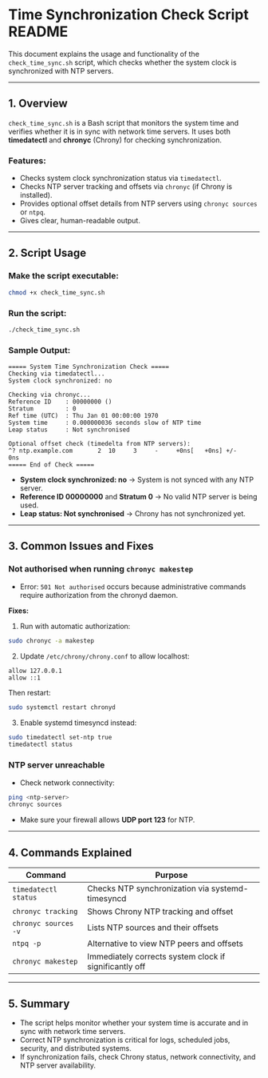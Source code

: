 # Time Synchronization Check Script README

This document explains the usage and functionality of the `check_time_sync.sh` script, which checks whether the system clock is synchronized with NTP servers.

---

## 1. Overview

`check_time_sync.sh` is a Bash script that monitors the system time and verifies whether it is in sync with network time servers. It uses both **timedatectl** and **chronyc** (Chrony) for checking synchronization.

### Features:

* Checks system clock synchronization status via `timedatectl`.
* Checks NTP server tracking and offsets via `chronyc` (if Chrony is installed).
* Provides optional offset details from NTP servers using `chronyc sources` or `ntpq`.
* Gives clear, human-readable output.

---

## 2. Script Usage

### Make the script executable:

```bash
chmod +x check_time_sync.sh
```

### Run the script:

```bash
./check_time_sync.sh
```

### Sample Output:

```
===== System Time Synchronization Check =====
Checking via timedatectl...
System clock synchronized: no

Checking via chronyc...
Reference ID    : 00000000 ()
Stratum         : 0
Ref time (UTC)  : Thu Jan 01 00:00:00 1970
System time     : 0.000000036 seconds slow of NTP time
Leap status     : Not synchronised

Optional offset check (timedelta from NTP servers):
^? ntp.example.com       2  10     3     -     +0ns[   +0ns] +/-    0ns
===== End of Check =====
```

* **System clock synchronized: no** → System is not synced with any NTP server.
* **Reference ID 00000000** and **Stratum 0** → No valid NTP server is being used.
* **Leap status: Not synchronised** → Chrony has not synchronized yet.

---

## 3. Common Issues and Fixes

### Not authorised when running `chronyc makestep`

* Error: `501 Not authorised` occurs because administrative commands require authorization from the chronyd daemon.

**Fixes:**

1. Run with automatic authorization:

```bash
sudo chronyc -a makestep
```

2. Update `/etc/chrony/chrony.conf` to allow localhost:

```
allow 127.0.0.1
allow ::1
```

Then restart:

```bash
sudo systemctl restart chronyd
```

3. Enable systemd timesyncd instead:

```bash
sudo timedatectl set-ntp true
timedatectl status
```

### NTP server unreachable

* Check network connectivity:

```bash
ping <ntp-server>
chronyc sources
```

* Make sure your firewall allows **UDP port 123** for NTP.

---

## 4. Commands Explained

| Command              | Purpose                                                |
| -------------------- | ------------------------------------------------------ |
| `timedatectl status` | Checks NTP synchronization via systemd-timesyncd       |
| `chronyc tracking`   | Shows Chrony NTP tracking and offset                   |
| `chronyc sources -v` | Lists NTP sources and their offsets                    |
| `ntpq -p`            | Alternative to view NTP peers and offsets              |
| `chronyc makestep`   | Immediately corrects system clock if significantly off |

---

## 5. Summary

* The script helps monitor whether your system time is accurate and in sync with network time servers.
* Correct NTP synchronization is critical for logs, scheduled jobs, security, and distributed systems.
* If synchronization fails, check Chrony status, network connectivity, and NTP server availability.
